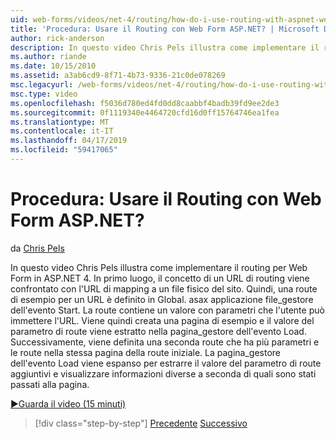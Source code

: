 ```yaml
---
uid: web-forms/videos/net-4/routing/how-do-i-use-routing-with-aspnet-web-forms
title: 'Procedura: Usare il Routing con Web Form ASP.NET? | Microsoft Docs'
author: rick-anderson
description: In questo video Chris Pels illustra come implementare il routing per Web Form in ASP.NET 4. In primo luogo, il concetto di un URL di routing viene confrontato con il mapping di URL su una p...
ms.author: riande
ms.date: 10/15/2010
ms.assetid: a3ab6cd9-8f71-4b73-9336-21c0de078269
msc.legacyurl: /web-forms/videos/net-4/routing/how-do-i-use-routing-with-aspnet-web-forms
msc.type: video
ms.openlocfilehash: f5036d780ed4fd0dd8caabbf4badb39fd9ee2de3
ms.sourcegitcommit: 0f1119340e4464720cfd16d0ff15764746ea1fea
ms.translationtype: MT
ms.contentlocale: it-IT
ms.lasthandoff: 04/17/2019
ms.locfileid: "59417065"
---
```

# <a name="how-do-i-use-routing-with-aspnet-web-forms"></a>Procedura: Usare il Routing con Web Form ASP.NET?

da [Chris Pels](https://twitter.com/chrispels)

In questo video Chris Pels illustra come implementare il routing per Web Form in ASP.NET 4. In primo luogo, il concetto di un URL di routing viene confrontato con l'URL di mapping a un file fisico del sito. Quindi, una route di esempio per un URL è definito in Global. asax applicazione file\_gestore dell'evento Start. La route contiene un valore con parametri che l'utente può immettere l'URL. Viene quindi creata una pagina di esempio e il valore del parametro di route viene estratto nella pagina\_gestore dell'evento Load. Successivamente, viene definita una seconda route che ha più parametri e le route nella stessa pagina della route iniziale. La pagina\_gestore dell'evento Load viene espanso per estrarre il valore del parametro di route aggiuntivi e visualizzare informazioni diverse a seconda di quali sono stati passati alla pagina.

[&#9654;Guarda il video (15 minuti)](https://channel9.msdn.com/Blogs/ASP-NET-Site-Videos/how-do-i-use-routing-with-aspnet-web-forms)

> [!div class="step-by-step"]
> [Precedente](aspnet-4-quick-hit-outbound-webforms-routing.md)
> [Successivo](how-do-i-work-with-urls-in-aspnet-routing.md)

